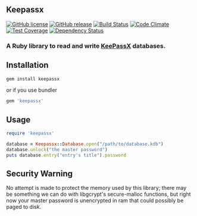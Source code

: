 ## Keepassx

[![GitHub license](https://img.shields.io/github/license/n-rodriguez/keepassx.svg)](https://github.com/n-rodriguez/keepassx/blob/master/LICENSE)
[![GitHub release](https://img.shields.io/github/release/n-rodriguez/keepassx.svg)](https://github.com/n-rodriguez/keepassx/releases/latest)
[![Build Status](https://travis-ci.org/n-rodriguez/keepassx.svg?branch=master)](https://travis-ci.org/n-rodriguez/keepassx)
[![Code Climate](https://codeclimate.com/github/n-rodriguez/keepassx/badges/gpa.svg)](https://codeclimate.com/github/n-rodriguez/keepassx)
[![Test Coverage](https://codeclimate.com/github/n-rodriguez/keepassx/badges/coverage.svg)](https://codeclimate.com/github/n-rodriguez/keepassx/coverage)
[![Dependency Status](https://gemnasium.com/n-rodriguez/keepassx.svg)](https://gemnasium.com/n-rodriguez/keepassx)

### A Ruby library to read and write [KeePassX](http://www.keepassx.org/) databases.

## Installation

```sh
gem install keepassx
```

or if you use bundler

```ruby
gem 'keepassx'
```

## Usage

```ruby
require 'keepassx'

database = Keepassx::Database.open("/path/to/database.kdb")
database.unlock("the master password")
puts database.entry("entry's title").password
```

## Security Warning

No attempt is made to protect the memory used by this library; there may be something we can do with libgcrypt's secure-malloc functions, but right now your master password is unencrypted in ram that could possibly be paged to disk.
